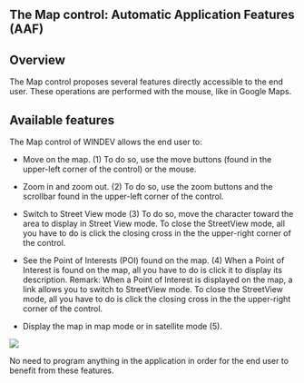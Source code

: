 
## The Map control: Automatic Application Features (AAF)
			

<a name="NOTE1"></a>
<a name="NOTE1_1"></a>


## Overview
<a name="overview_ELTTEXTE000083"></a>
The Map control proposes several features directly accessible to the end user. These operations are performed with the mouse, like in Google Maps.  

<a name="NOTE2"></a>
<a name="NOTE2_1"></a>


## Available features
<a name="available_features_ELTTEXTE000107"></a>
The Map control of WINDEV allows the end user to:

- Move on the map. (1)
	To do so, use the move buttons (found in the upper-left corner of the control) or the mouse. 

- Zoom in and zoom out. (2)
	To do so, use the zoom buttons and the scrollbar found in the upper-left corner of the control. 

- Switch to Street View mode (3)
	To do so, move the character toward the area to display in Street View mode. To close the StreetView mode, all you have to do is click the closing cross in the the upper-right corner of the control. 

- See the Point of Interests (POI) found on the map. (4) 
	When a Point of Interest is found on the map, all you have to do is click it to display its description. 
	Remark: When a Point of Interest is displayed on the map, a link allows you to switch to StreetView mode. To close the StreetView mode, all you have to do is click the closing cross in the the upper-right corner of the control. 

- Display the map in map mode or in satellite mode (5).




![](https://doc.pcsoft.fr/en-US/images/image.awp?langid=3&name=Champ_Carte_FAA.gif)


No need to program anything in the application in order for the end user to benefit from these features. 


